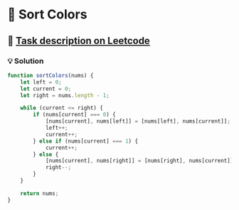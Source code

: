 # 📝 Sort Colors

## 🔗 [Task description on Leetcode](https://leetcode.com/problems/sort-colors/description/)

### 💡 Solution

```javascript
function sortColors(nums) {
	let left = 0;
	let current = 0;
	let right = nums.length - 1;

	while (current <= right) {
		if (nums[current] === 0) {
			[nums[current], nums[left]] = [nums[left], nums[current]];
			left++;
			current++;
		} else if (nums[current] === 1) {
			current++;
		} else {
			[nums[current], nums[right]] = [nums[right], nums[current]];
			right--;
		}
	}

	return nums;
}
```
